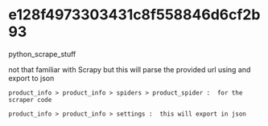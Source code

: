 # e128f4973303431c8f558846d6cf2b93
python_scrape_stuff

not that familiar with Scrapy but this will parse the provided url 
using and export to json


``` 
product_info > product_info > spiders > product_spider :  for the scraper code
```

```
product_info > product_info > settings :  this will export in json
```